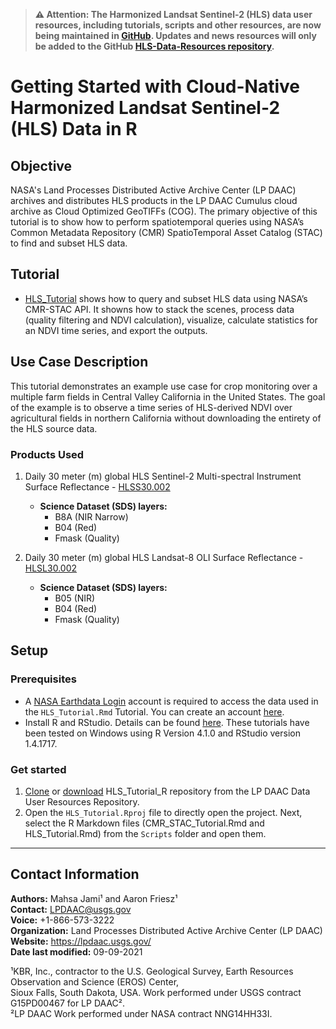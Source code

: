 
> **⚠ Attention: The Harmonized Landsat Sentinel-2 (HLS) data user resources, including tutorials, scripts and other resources, are now being maintained in [GitHub](https://github.com/nasa/HLS-Data-Resources). Updates and news resources will only be added to the GitHub [HLS-Data-Resources repository](https://github.com/nasa/HLS-Data-Resources).**  

# Getting Started with Cloud-Native Harmonized Landsat Sentinel-2 (HLS) Data in R

## Objective  

NASA's Land Processes Distributed Active Archive Center (LP DAAC) archives and distributes HLS products in the LP DAAC Cumulus cloud archive as Cloud Optimized GeoTIFFs (COG). The primary objective of this tutorial is to show how to perform spatiotemporal queries using NASA’s Common Metadata Repository (CMR) SpatioTemporal Asset Catalog (STAC) to find and subset HLS data.  

## Tutorial  

- [HLS_Tutorial](https://git.earthdata.nasa.gov/projects/LPDUR/repos/hls_tutorial_r/browse/HLS_Tutorial.html?at=refs%2Fheads%2Fmain) shows how to query and subset HLS data using NASA’s CMR-STAC API. It showns how to stack the scenes, process data (quality filtering and NDVI calculation), visualize, calculate statistics for an NDVI time series, and export the outputs.  

## Use Case Description  

This tutorial demonstrates an example use case for crop monitoring over a multiple farm fields in Central Valley California in the United States. The goal of the example is to observe a time series of HLS-derived NDVI over agricultural fields in northern California without downloading the entirety of the HLS source data.  

### Products Used

1. Daily 30 meter (m) global HLS Sentinel-2 Multi-spectral Instrument Surface Reflectance - [HLSS30.002](https://doi.org/10.5067/HLS/HLSS30.002)  

    - **Science Dataset (SDS) layers:**  
      - B8A (NIR Narrow)  
      - B04 (Red)  
      - Fmask (Quality)  

2. Daily 30 meter (m) global HLS Landsat-8 OLI Surface Reflectance - [HLSL30.002](https://doi.org/10.5067/HLS/HLSL30.002)  

    - **Science Dataset (SDS) layers:**  
      - B05 (NIR)  
      - B04 (Red)  
      - Fmask (Quality)  

## Setup  

### Prerequisites  

- A [NASA Earthdata Login](https://urs.earthdata.nasa.gov/) account is required to access the data used in the `HLS_Tutorial.Rmd` Tutorial. You can create an account [here](https://urs.earthdata.nasa.gov/users/new).  
- Install R and RStudio. Details can be found [here](https://www.rstudio.com/products/rstudio/download/#download). These tutorials have been tested on Windows using R Version 4.1.0 and RStudio version 1.4.1717.  

### Get started  

1. [Clone](ssh://git@git.earthdata.nasa.gov:7999/lpdur/hls_tutorial_r.git) or [download](https://git.earthdata.nasa.gov/rest/api/latest/projects/LPDUR/repos/hls_tutorial_r/archive?format=zip) HLS_Tutorial_R repository from the LP DAAC Data User Resources Repository.  
2. Open the `HLS_Tutorial.Rproj` file to directly open the project. Next, select the R Markdown files (CMR_STAC_Tutorial.Rmd and HLS_Tutorial.Rmd) from the `Scripts` folder and open them.  

---

## Contact Information  

**Authors:** Mahsa Jami¹ and Aaron Friesz¹  
**Contact:** LPDAAC@usgs.gov  
**Voice:** +1-866-573-3222  
**Organization:** Land Processes Distributed Active Archive Center (LP DAAC)  
**Website:** <https://lpdaac.usgs.gov/>  
**Date last modified:** 09-09-2021  

¹KBR, Inc., contractor to the U.S. Geological Survey, Earth Resources Observation and Science (EROS) Center,  
 Sioux Falls, South Dakota, USA. Work performed under USGS contract G15PD00467 for LP DAAC².  
²LP DAAC Work performed under NASA contract NNG14HH33I.  
